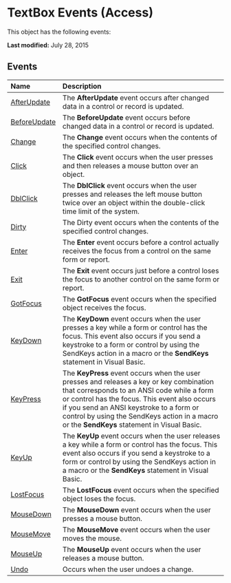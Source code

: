 
# TextBox Events (Access)
This object has the following events:

 **Last modified:** July 28, 2015


## Events



|**Name**|**Description**|
|:-----|:-----|
| [AfterUpdate](609ef5f3-3894-85eb-4879-5db3fc7ff188.md)|The  **AfterUpdate** event occurs after changed data in a control or record is updated.|
| [BeforeUpdate](0d57cbce-bdbf-e19e-7f6a-11a00cb6c5f4.md)|The  **BeforeUpdate** event occurs before changed data in a control or record is updated.|
| [Change](adde0a6d-d37a-a457-0dea-f2358adbb665.md)|The  **Change** event occurs when the contents of the specified control changes.|
| [Click](d102a526-2051-3a36-0f7a-fc234f126c47.md)|The  **Click** event occurs when the user presses and then releases a mouse button over an object.|
| [DblClick](ae8787e1-3425-bfbf-acf4-bbb97d42d2da.md)|The  **DblClick** event occurs when the user presses and releases the left mouse button twice over an object within the double-click time limit of the system.|
| [Dirty](d6073892-7618-8e23-1fb1-795d3c76c2b6.md)|The Dirty event occurs when the contents of the specified control changes.|
| [Enter](970dc73b-8b8e-5811-bd4b-c23a96306bd2.md)|The  **Enter** event occurs before a control actually receives the focus from a control on the same form or report.|
| [Exit](05b5afca-4cb9-f12b-e05b-8702e35380d0.md)|The  **Exit** event occurs just before a control loses the focus to another control on the same form or report.|
| [GotFocus](bc5d12a2-476b-a91d-2ad4-cdd6f46dd44c.md)|The  **GotFocus** event occurs when the specified object receives the focus.|
| [KeyDown](00324700-f101-48a0-242f-bdabf4f2d70d.md)|The  **KeyDown** event occurs when the user presses a key while a form or control has the focus. This event also occurs if you send a keystroke to a form or control by using the SendKeys action in a macro or the **SendKeys** statement in Visual Basic.|
| [KeyPress](87db62a8-30f6-03d8-63ae-f1a1a50caea3.md)|The  **KeyPress** event occurs when the user presses and releases a key or key combination that corresponds to an ANSI code while a form or control has the focus. This event also occurs if you send an ANSI keystroke to a form or control by using the SendKeys action in a macro or the **SendKeys** statement in Visual Basic.|
| [KeyUp](2219075d-92e5-a472-c16a-8a99dfd991c2.md)|The  **KeyUp** event occurs when the user releases a key while a form or control has the focus. This event also occurs if you send a keystroke to a form or control by using the SendKeys action in a macro or the **SendKeys** statement in Visual Basic.|
| [LostFocus](4c3a2696-5a78-5be9-7af7-205e7eb84dcd.md)|The  **LostFocus** event occurs when the specified object loses the focus.|
| [MouseDown](ae184752-4c7f-3d79-5b3a-08407225f9d9.md)|The  **MouseDown** event occurs when the user presses a mouse button.|
| [MouseMove](90d5d17b-8802-ec93-11ad-6be846bb1efe.md)|The  **MouseMove** event occurs when the user moves the mouse.|
| [MouseUp](0dfdc0b3-4a31-fd96-481c-d13db8197edd.md)|The  **MouseUp** event occurs when the user releases a mouse button.|
| [Undo](ee009e53-41be-0c9a-a92d-15572f6213b6.md)|Occurs when the user undoes a change.|
